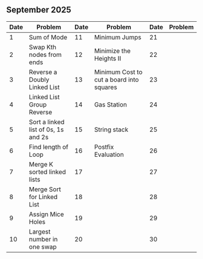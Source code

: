 ## September 2025

| Date | Problem                             | Date | Problem                                  | Date | Problem |
| ---- | ----------------------------------- | ---- | ---------------------------------------- | ---- | ------- |
| 1    | Sum of Mode                         | 11   | Minimum Jumps                            | 21   |         |
| 2    | Swap Kth nodes from ends            | 12   | Minimize the Heights II                  | 22   |         |
| 3    | Reverse a Doubly Linked List        | 13   | Minimum Cost to cut a board into squares | 23   |         |
| 4    | Linked List Group Reverse           | 14   | Gas Station                              | 24   |         |
| 5    | Sort a linked list of 0s, 1s and 2s | 15   | String stack                             | 25   |         |
| 6    | Find length of Loop                 | 16   | Postfix Evaluation                       | 26   |         |
| 7    | Merge K sorted linked lists         | 17   |                                          | 27   |         |
| 8    | Merge Sort for Linked List          | 18   |                                          | 28   |         |
| 9    | Assign Mice Holes                   | 19   |                                          | 29   |         |
| 10   | Largest number in one swap          | 20   |                                          | 30   |         |
